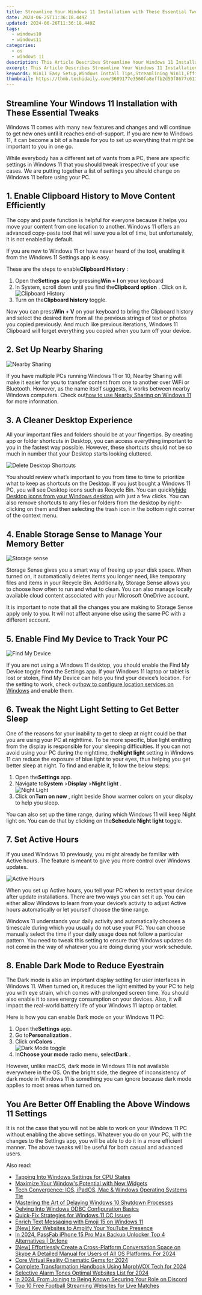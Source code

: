 ```yaml
---
title: Streamline Your Windows 11 Installation with These Essential Tweaks
date: 2024-06-25T11:36:18.449Z
updated: 2024-06-26T11:36:18.449Z
tags:
  - windows10
  - windows11
categories:
  - os
  - windows 11
description: This Article Describes Streamline Your Windows 11 Installation with These Essential Tweaks
excerpt: This Article Describes Streamline Your Windows 11 Installation with These Essential Tweaks
keywords: Win11 Easy Setup,Windows Install Tips,Streamlining Win11,Efficient Win11 Install,Win11 Customization Guide,Quick Win11 Fixes,Optimize Win11 Startup
thumbnail: https://thmb.techidaily.com/3609177e3560fa8effb2d59f8677c6110107a707b47535bc397c5818cfbe880e.jpg
---
```


## Streamline Your Windows 11 Installation with These Essential Tweaks

 Windows 11 comes with many new features and changes and will continue to get new ones until it reaches end-of-support. If you are new to Windows 11, it can become a bit of a hassle for you to set up everything that might be important to you in one go.

 While everybody has a different set of wants from a PC, there are specific settings in Windows 11 that you should tweak irrespective of your use cases. We are putting together a list of settings you should change on Windows 11 before using your PC.

## 1\. Enable Clipboard History to Move Content Efficiently

 The copy and paste function is helpful for everyone because it helps you move your content from one location to another. Windows 11 offers an advanced copy-paste tool that will save you a lot of time, but unfortunately, it is not enabled by default.

 If you are new to Windows 11 or have never heard of the tool, enabling it from the Windows 11 Settings app is easy.

 These are the steps to enable**Clipboard History** :

1. Open the**Settings** app by pressing**Win + I** on your keyboard
2. In System, scroll down until you find the**Clipboard option** . Click on it.  
![Clipboard History](https://static1.makeuseofimages.com/wordpress/wp-content/uploads/2023/02/clipboard-history-screenshot-edit.jpg)
3. Turn on the**Clipboard history** toggle.

 Now you can press**Win + V** on your keyboard to bring the Clipboard history and select the desired item from all the previous strings of text or photos you copied previously. And much like previous iterations, Windows 11 Clipboard will forget everything you copied when you turn off your device.

## 2\. Set Up Nearby Sharing

![Nearby Sharing](https://static1.makeuseofimages.com/wordpress/wp-content/uploads/2023/02/nearby-sharing-edit.jpg)

 If you have multiple PCs running Windows 11 or 10, Nearby Sharing will make it easier for you to transfer content from one to another over WiFi or Bluetooth. However, as the name itself suggests, it works between nearby Windows computers. Check out[how to use Nearby Sharing on Windows 11](https://www.makeuseof.com/how-to-use-nearby-sharing-on-windows-11/) for more information.

## 3\. A Cleaner Desktop Experience

 All your important files and folders should be at your fingertips. By creating app or folder shortcuts in Desktop, you can access everything important to you in the fastest way possible. However, these shortcuts should not be so much in number that your Desktop starts looking cluttered.

![Delete Desktop Shortcuts](https://static1.makeuseofimages.com/wordpress/wp-content/uploads/2023/02/delete-desktop-shortcuts.jpg)

 You should review what’s important to you from time to time to prioritize what to keep as shortcuts on the Desktop. If you just bought a Windows 11 PC, you will see Desktop icons such as Recycle Bin. You can quickly[hide Desktop icons from your Windows desktop](https://www.makeuseof.com/ways-to-hide-desktop-icons-on-windows/) with just a few clicks. You can also remove shortcuts to any files or folders from the desktop by right-clicking on them and then selecting the trash icon in the bottom right corner of the context menu.

## 4\. Enable Storage Sense to Manage Your Memory Better

![Storage sense](https://static1.makeuseofimages.com/wordpress/wp-content/uploads/2023/02/storage-sense-edit.jpg)

 Storage Sense gives you a smart way of freeing up your disk space. When turned on, it automatically deletes items you longer need, like temporary files and items in your Recycle Bin. Additionally, Storage Sense allows you to choose how often to run and what to clean. You can also manage locally available cloud content associated with your Microsoft OneDrive account.

 It is important to note that all the changes you are making to Storage Sense apply only to you. It will not affect anyone else using the same PC with a different account.

## 5\. Enable Find My Device to Track Your PC

![Find My Device](https://static1.makeuseofimages.com/wordpress/wp-content/uploads/2023/02/find-my-device-edit.jpg)

 If you are not using a Windows 11 desktop, you should enable the Find My Device toggle from the Settings app. If your Windows 11 laptop or tablet is lost or stolen, Find My Device can help you find your device’s location. For the setting to work, check out[how to configure location services on Windows](https://www.makeuseof.com/windows-11-configure-location-services/) and enable them.

## 6\. Tweak the Night Light Setting to Get Better Sleep

 One of the reasons for your inability to get to sleep at night could be that you are using your PC at nighttime. To be more specific, blue light emitting from the display is responsible for your sleeping difficulties. If you can not avoid using your PC during the nighttime, the**Night light** setting in Windows 11 can reduce the exposure of blue light to your eyes, thus helping you get better sleep at night. To find and enable it, follow the below steps:

1. Open the**Settings** app.
2. Navigate to**System** \>**Display** \>**Night light** .  
![Night Light](https://static1.makeuseofimages.com/wordpress/wp-content/uploads/2023/02/night-light-edit.jpg)
3. Click on**Turn on now** , right beside Show warmer colors on your display to help you sleep.

 You can also set up the time range, during which Windows 11 will keep Night light on. You can do that by clicking on the**Schedule Night light** toggle.

## 7\. Set Active Hours

 If you used Windows 10 previously, you might already be familiar with Active hours. The feature is meant to give you more control over Windows updates.

![Active Hours](https://static1.makeuseofimages.com/wordpress/wp-content/uploads/2023/02/set-active-hours-edit.jpg)

 When you set up Active hours, you tell your PC when to restart your device after update installations. There are two ways you can set it up. You can either allow Windows to learn from your device’s activity to adjust Active hours automatically or let yourself choose the time range.

 Windows 11 understands your daily activity and automatically chooses a timescale during which you usually do not use your PC. You can choose manually select the time if your daily usage does not follow a particular pattern. You need to tweak this setting to ensure that Windows updates do not come in the way of whatever you are doing during your work schedule.

## 8\. Enable Dark Mode to Reduce Eyestrain

 The Dark mode is also an important display setting for user interfaces in Windows 11\. When turned on, it reduces the light emitted by your PC to help you with eye strain, which comes with prolonged screen time. You should also enable it to save energy consumption on your devices. Also, it will impact the real-world battery life of your Windows 11 laptop or tablet.

Here is how you can enable Dark mode on your Windows 11 PC:

1. Open the**Settings** app.
2. Go to**Personalization** .
3. Click on**Colors** .  
![Dark Mode toggle](https://static1.makeuseofimages.com/wordpress/wp-content/uploads/2023/02/dark-mode-toggle-edit.jpg)
4. In**Choose your mode** radio menu, select**Dark** .

 However, unlike macOS, dark mode in Windows 11 is not available everywhere in the OS. On the bright side, the degree of inconsistency of dark mode in Windows 11 is something you can ignore because dark mode applies to most areas when turned on.

## You Are Better Off Enabling the Above Windows 11 Settings

 It is not the case that you will not be able to work on your Windows 11 PC without enabling the above settings. Whatever you do on your PC, with the changes to the Settings app, you will be able to do it in a more efficient manner. The above tweaks will be useful for both casual and advanced users.


<ins class="adsbygoogle"
     style="display:block"
     data-ad-format="autorelaxed"
     data-ad-client="ca-pub-7571918770474297"
     data-ad-slot="1223367746"></ins>



<ins class="adsbygoogle"
     style="display:block"
     data-ad-client="ca-pub-7571918770474297"
     data-ad-slot="8358498916"
     data-ad-format="auto"
     data-full-width-responsive="true"></ins>

<span class="atpl-alsoreadstyle">Also read:</span>
<div><ul>
<li><a href="https://win11.techidaily.com/tapping-into-windows-settings-for-cpu-states/"><u>Tapping Into Windows Settings for CPU States</u></a></li>
<li><a href="https://win11.techidaily.com/maximize-your-windows-potential-with-new-widgets/"><u>Maximize Your Window's Potential with New Widgets</u></a></li>
<li><a href="https://win11.techidaily.com/tech-convergence-ios-ipados-mac-and-windows-operating-systems-tie/"><u>Tech Convergence: IOS, iPadOS, Mac & Windows Operating Systems Tie</u></a></li>
<li><a href="https://win11.techidaily.com/mastering-the-art-of-delaying-windows-10-shutdown-processes/"><u>Mastering the Art of Delaying Windows 10 Shutdown Processes</u></a></li>
<li><a href="https://win11.techidaily.com/delving-into-windows-odbc-configuration-basics/"><u>Delving Into Windows ODBC Configuration Basics</u></a></li>
<li><a href="https://win11.techidaily.com/quick-fix-strategies-for-windows-11-cc-issues/"><u>Quick-Fix Strategies for Windows 11 CC Issues</u></a></li>
<li><a href="https://win11.techidaily.com/enrich-text-messaging-with-emoji-15-on-windows-11/"><u>Enrich Text Messaging with Emoji 15 on Windows 11</u></a></li>
<li><a href="https://extra-guidance.techidaily.com/new-key-websites-to-amplify-your-youtube-presence/"><u>[New] Key Websites to Amplify Your YouTube Presence</u></a></li>
<li><a href="https://iphone-unlock.techidaily.com/in-2024-passfab-iphone-15-pro-max-backup-unlocker-top-4-alternatives-drfone-by-drfone-ios/"><u>In 2024, PassFab iPhone 15 Pro Max Backup Unlocker Top 4 Alternatives | Dr.fone</u></a></li>
<li><a href="https://desktop-recording.techidaily.com/1716069471071-new-effortlessly-create-a-cross-platform-conversation-space-on-skype-a-detailed-manual-for-users-of-all-os-platforms-for-2024/"><u>[New] Effortlessly Create a Cross-Platform Conversation Space on Skype  A Detailed Manual for Users of All OS Platforms. For 2024</u></a></li>
<li><a href="https://extra-tips.techidaily.com/core-virtual-reality-cinematic-gems-for-2024/"><u>Core Virtual Reality Cinematic Gems for 2024</u></a></li>
<li><a href="https://extra-hints.techidaily.com/complete-transformation-handbook-using-morphvox-tech-for-2024/"><u>Complete Transformation Handbook Using MorphVOX Tech for 2024</u></a></li>
<li><a href="https://extra-skills.techidaily.com/selective-alarm-tones-optimal-websites-list-for-2024/"><u>Selective Alarm Tones  Optimal Websites List for 2024</u></a></li>
<li><a href="https://discord-videos.techidaily.com/in-2024-from-joining-to-being-known-securing-your-role-on-discord/"><u>In 2024, From Joining to Being Known  Securing Your Role on Discord</u></a></li>
<li><a href="https://ai-voice-clone.techidaily.com/top-10-free-football-streaming-websites-for-live-matches/"><u>Top 10 Free Football Streaming Websites for Live Matches</u></a></li>
</ul></div>
